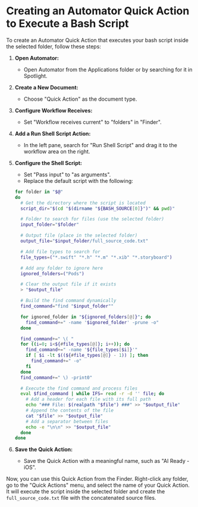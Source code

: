 
# Creating an Automator Quick Action to Execute a Bash Script

To create an Automator Quick Action that executes your bash script inside the selected folder, follow these steps:

1. **Open Automator:**
   - Open Automator from the Applications folder or by searching for it in Spotlight.

2. **Create a New Document:**
   - Choose "Quick Action" as the document type.

3. **Configure Workflow Receives:**
   - Set "Workflow receives current" to "folders" in "Finder".

4. **Add a Run Shell Script Action:**
   - In the left pane, search for "Run Shell Script" and drag it to the workflow area on the right.

5. **Configure the Shell Script:**
   - Set "Pass input" to "as arguments".
   - Replace the default script with the following:

    ```bash
    for folder in "$@"
    do
      # Get the directory where the script is located
      script_dir="$(cd "$(dirname "${BASH_SOURCE[0]}")" && pwd)"

      # Folder to search for files (use the selected folder)
      input_folder="$folder"

      # Output file (place in the selected folder)
      output_file="$input_folder/full_source_code.txt"

      # Add file types to search for
      file_types=("*.swift" "*.h" "*.m" "*.xib" "*.storyboard")

      # Add any folder to ignore here
      ignored_folders=("Pods")

      # Clear the output file if it exists
      > "$output_file"

      # Build the find command dynamically
      find_command="find "$input_folder""

      for ignored_folder in "${ignored_folders[@]}"; do
        find_command+=" -name '$ignored_folder' -prune -o"
      done

      find_command+=" \( "
      for ((i=0; i<${#file_types[@]}; i++)); do
        find_command+=" -name '${file_types[$i]}'"
        if [ $i -lt $((${#file_types[@]} - 1)) ]; then
          find_command+=" -o"
        fi
      done
      find_command+=" \) -print0"

      # Execute the find command and process files
      eval $find_command | while IFS= read -r -d '' file; do
        # Add a header for each file with its full path
        echo "### File: $(realpath "$file") ###" >> "$output_file"
        # Append the contents of the file
        cat "$file" >> "$output_file"
        # Add a separator between files
        echo -e "\n\n" >> "$output_file"
      done
    done
    ```

6. **Save the Quick Action:**
   - Save the Quick Action with a meaningful name, such as "AI Ready - iOS".

Now, you can use this Quick Action from the Finder. Right-click any folder, go to the "Quick Actions" menu, and select the name of your Quick Action. It will execute the script inside the selected folder and create the `full_source_code.txt` file with the concatenated source files.
